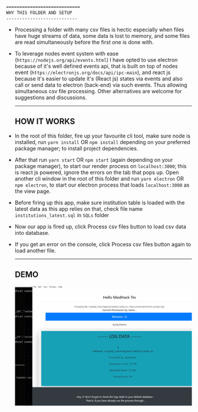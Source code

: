     ============================
    WHY THIS FOLDER AND SETUP
    ---------------------------
*   Processing a folder with many csv files is hectic especially when files have
huge streams of data, some data is lost to memory, and some files are read
simultaneously before the first one is done with.
*   To leverage nodes event system with ease (`https://nodejs.org/api/events.html`)
I have opted to use electron because of it's well defined events api, that is  built on top
of nodes event (`https://electronjs.org/docs/api/ipc-main`), and react js because
it's easier to update it's (React js) states via events and also call or send data
to electron (back-end) via such events. Thus allowing simultaneous csv file processing.
    Other alternatives are welcome for suggestions and discussions.
    
    ---------------
    HOW IT WORKS
    ----------------
*   In the root of this folder, fire up your favourite cli tool, make sure node is installed,
run `yarn install` OR `npm install` depending on your preferred package manager; to install
project dependencies.

*   After that run `yarn start` OR `npm start` (again depending on your package manager), to
start our render process on `localhost:3000`; this is react js powered, ignore the errors on
the tab that pops up. Open another cli window in the root of this folder and run `yarn electron`
OR `npm electron`, to start our electron process that loads `localhost:3000` as the view page.

*   Before firing up this app, make sure institution table is loaded with the latest data
as this app relies on that, check file name `institutions_latest.sql` in `SQLs` folder

*   Now our app is fired up, click Process csv files button to load csv data into database.
*   If you get an error on the console, click Process csv files button again to load another file.

    
    ---------------
    DEMO
    ----------------
    ![Processing files](assets/gif/medhack_app_gif.gif)
